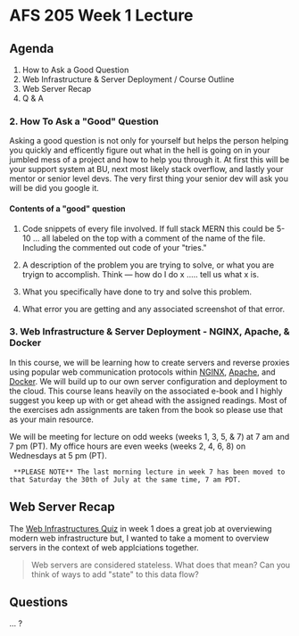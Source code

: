 # AFS 205 Week 1 Lecture

## Agenda

1. How to Ask a Good Question
2. Web Infrastructure & Server Deployment / Course Outline
3. Web Server Recap
4. Q & A

### 2. How To Ask a "Good" Question

Asking a good question is not only for yourself but helps the person helping you quickly and efficently figure out what in the hell is going on in your jumbled mess of a project and how to help you through it. At first this will be your support system at BU, next most likely stack overflow, and lastly your mentor or senior level devs. The very first thing your senior dev will ask you will be did you google it.

#### Contents of a "good" question

1) Code snippets of every file involved. If full stack MERN this could be 5-10 ... all labeled on the top with a comment of the name of the file. Including the commented out code of your "tries."

2) A description of the problem you are trying to solve, or what you are tryign to accomplish. Think — how do I do x ..... tell us what x is.

3) What you specifically have done to try and solve this problem.

4) What error you are getting and any associated screenshot of that error.

### 3. Web Infrastructure & Server Deployment - NGINX, Apache, & Docker

In this course, we will be learning how to create servers and reverse proxies using popular web communication protocols within [NGINX](https://www.nginx.com/), [Apache](https://www.docker.com/), and [Docker](https://www.docker.com/). We will build up to our own server configuration and deployment to the cloud. This course leans heavily on the associated e-book and I highly suggest you keep up with or get ahead with the assigned readings. Most of the exercises adn assignments are taken from the book so please use that as your main resource.

We will be meeting for lecture on odd weeks (weeks 1, 3, 5, & 7) at 7 am and 7 pm (PT). My office hours are even weeks (weeks 2, 4, 6, 8) on Wednesdays at 5 pm (PT).

     **PLEASE NOTE** The last morning lecture in week 7 has been moved to that Saturday the 30th of July at the same time, 7 am PDT.

## Web Server Recap

The [Web Infrastructures Quiz](https://bryanuniversity.instructure.com/courses/11619/quizzes/62195?module_item_id=686448) in week 1 does a great job at overviewing modern web infrastructure but, I wanted to take a moment to overview servers in the context of web applciations together.

> Web servers are considered stateless. What does that mean? Can you think of ways to add "state" to this data flow?

## Questions

... ?
